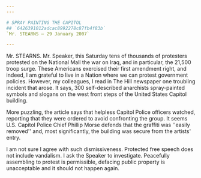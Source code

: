 ```yaml
---
---

# SPRAY PAINTING THE CAPITOL
## `6426391012adcac8992278c87fb4f83b`
`Mr. STEARNS — 29 January 2007`

---
```



Mr. STEARNS. Mr. Speaker, this Saturday tens of thousands of 
protesters protested on the National Mall the war on Iraq, and in 
particular, the 21,500 troop surge. These Americans exercised their 
first amendment right, and indeed, I am grateful to live in a Nation 
where we can protest government policies. However, my colleagues, I 
read in The Hill newspaper one troubling incident that arose. It says, 
300 self-described anarchists spray-painted symbols and slogans on the 
west front steps of the United States Capitol building.

More puzzling, the article says that helpless Capitol Police officers 
watched, reporting that they were ordered to avoid confronting the 
group. It seems U.S. Capitol Police Chief Phillip Morse defends that 
the graffiti was ''easily removed'' and, most significantly, the 
building was secure from the artists' entry.

I am not sure I agree with such dismissiveness. Protected free speech 
does not include vandalism. I ask the Speaker to investigate. 
Peacefully assembling to protest is permissible, defacing public 
property is unacceptable and it should not happen again.

